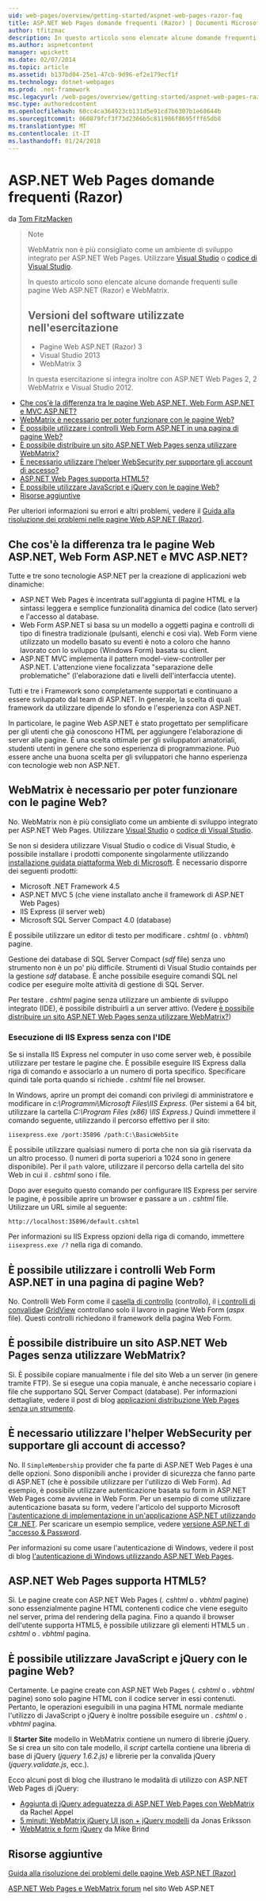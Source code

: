 ```yaml
---
uid: web-pages/overview/getting-started/aspnet-web-pages-razor-faq
title: ASP.NET Web Pages domande frequenti (Razor) | Documenti Microsoft
author: tfitzmac
description: In questo articolo sono elencate alcune domande frequenti sulle pagine Web ASP.NET (Razor) e WebMatrix. Versioni del software utilizzate nell'esercitazione ASP.NET Web Pages r (....
ms.author: aspnetcontent
manager: wpickett
ms.date: 02/07/2014
ms.topic: article
ms.assetid: b137bd04-25e1-47cb-9d96-ef2e179ecf1f
ms.technology: dotnet-webpages
ms.prod: .net-framework
msc.legacyurl: /web-pages/overview/getting-started/aspnet-web-pages-razor-faq
msc.type: authoredcontent
ms.openlocfilehash: 60cc4ca364923cb131d5e91cd7b6307b1e68644b
ms.sourcegitcommit: 060879fcf3f73d2366b5c811986f8695fff65db8
ms.translationtype: MT
ms.contentlocale: it-IT
ms.lasthandoff: 01/24/2018
---
```

<a name="aspnet-web-pages-razor-faq"></a>ASP.NET Web Pages domande frequenti (Razor)
====================
da [Tom FitzMacken](https://github.com/tfitzmac)

> > [!NOTE] 
> > WebMatrix non è più consigliato come un ambiente di sviluppo integrato per ASP.NET Web Pages. Utilizzare [Visual Studio](xref:aspnet/web-pages/overview/getting-started/program-asp-net-web-pages-in-visual-studio) o [codice di Visual Studio](https://code.visualstudio.com/).
>
> In questo articolo sono elencate alcune domande frequenti sulle pagine Web ASP.NET (Razor) e WebMatrix.
> 
> ## <a name="software-versions-used-in-the-tutorial"></a>Versioni del software utilizzate nell'esercitazione
> 
> 
> - Pagine Web ASP.NET (Razor) 3
> - Visual Studio 2013
> - WebMatrix 3
>   
> 
> In questa esercitazione si integra inoltre con ASP.NET Web Pages 2, 2 WebMatrix e Visual Studio 2012.


- [Che cos'è la differenza tra le pagine Web ASP.NET, Web Form ASP.NET e MVC ASP.NET?](#Whats_the_difference_between_ASP.NET_Web_Pages,_ASP.NET_Web_Forms,_and_ASP.NET_MVC)
- [WebMatrix è necessario per poter funzionare con le pagine Web?](#Do_I_need_WebMatrix_in_order_to_work_with_Web_Pages)
- [È possibile utilizzare i controlli Web Form ASP.NET in una pagina di pagine Web?](#Can_I_use_ASP.NET_Web_Forms_controls_on_a_Web_Pages_page)
- [È possibile distribuire un sito ASP.NET Web Pages senza utilizzare WebMatrix?](#Can_I_deploy_an_ASP.NET_Web_Pages_site_without_using_WebMatrix)
- [È necessario utilizzare l'helper WebSecurity per supportare gli account di accesso?](#Do_I_have_to_use_the_WebSecurity_helper_to_support_logins)
- [ASP.NET Web Pages supporta HTML5?](#Does_ASP.NET_Web_Pages_support_HTML5)
- [È possibile utilizzare JavaScript e jQuery con le pagine Web?](#Can_I_use_JavaScript_and_jQuery_with_Web_Pages)
- [Risorse aggiuntive](#AdditionalResources)

Per ulteriori informazioni su errori e altri problemi, vedere il [Guida alla risoluzione dei problemi nelle pagine Web ASP.NET (Razor)](https://go.microsoft.com/fwlink/?LinkId=253001).

<a id="Whats_the_difference_between_ASP.NET_Web_Pages,_ASP.NET_Web_Forms,_and_ASP.NET_MVC"></a>
## <a name="whats-the-difference-between-aspnet-web-pages-aspnet-web-forms-and-aspnet-mvc"></a>Che cos'è la differenza tra le pagine Web ASP.NET, Web Form ASP.NET e MVC ASP.NET?

Tutte e tre sono tecnologie ASP.NET per la creazione di applicazioni web dinamiche:

- ASP.NET Web Pages è incentrata sull'aggiunta di pagine HTML e la sintassi leggera e semplice funzionalità dinamica del codice (lato server) e l'accesso al database.
- Web Form ASP.NET si basa su un modello a oggetti pagina e controlli di tipo di finestra tradizionale (pulsanti, elenchi e così via). Web Form viene utilizzato un modello basato su eventi è noto a coloro che hanno lavorato con lo sviluppo (Windows Form) basata su client.
- ASP.NET MVC implementa il pattern model-view-controller per ASP.NET. L'attenzione viene focalizzata "separazione delle problematiche" (l'elaborazione dati e livelli dell'interfaccia utente).

Tutti e tre i Framework sono completamente supportati e continuano a essere sviluppato dal team di ASP.NET. In generale, la scelta di quali framework da utilizzare dipende lo sfondo e l'esperienza con ASP.NET.

In particolare, le pagine Web ASP.NET è stato progettato per semplificare per gli utenti che già conoscono HTML per aggiungere l'elaborazione di server alle pagine. È una scelta ottimale per gli sviluppatori amatoriali, studenti utenti in genere che sono esperienza di programmazione. Può essere anche una buona scelta per gli sviluppatori che hanno esperienza con tecnologie web non ASP.NET.

<a id="Do_I_need_WebMatrix_in_order_to_work_with_Web_Pages"></a>
## <a name="do-i-need-webmatrix-in-order-to-work-with-web-pages"></a>WebMatrix è necessario per poter funzionare con le pagine Web?

No. WebMatrix non è più consigliato come un ambiente di sviluppo integrato per ASP.NET Web Pages. Utilizzare [Visual Studio](program-asp-net-web-pages-in-visual-studio.md) o [codice di Visual Studio](https://code.visualstudio.com/).

Se non si desidera utilizzare Visual Studio o codice di Visual Studio, è possibile installare i prodotti componente singolarmente utilizzando [installazione guidata piattaforma Web di Microsoft](https://www.microsoft.com/web/downloads/platform.aspx). È necessario disporre dei seguenti prodotti:

- Microsoft .NET Framework 4.5
- ASP.NET MVC 5 (che viene installato anche il framework di ASP.NET Web Pages)
- IIS Express (il server web)
- Microsoft SQL Server Compact 4.0 (database)

È possibile utilizzare un editor di testo per modificare *. cshtml* (o *. vbhtml*) pagine.

Gestione dei database di SQL Server Compact (*sdf* file) senza uno strumento non è un po' più difficile. Strumenti di Visual Studio containds per la gestione *sdf* database. È anche possibile eseguire comandi SQL nel codice per eseguire molte attività di gestione di SQL Server.

Per testare *. cshtml* pagine senza utilizzare un ambiente di sviluppo integrato (IDE), è possibile distribuirli a un server attivo. (Vedere [è possibile distribuire un sito ASP.NET Web Pages senza utilizzare WebMatrix?](#Can_I_deploy_an_ASP.NET_Web_Pages_site_without_using_WebMatrix))

### <a name="running-iis-express-without-using-an-ide"></a>Esecuzione di IIS Express senza con l'IDE

Se si installa IIS Express nel computer in uso come server web, è possibile utilizzare per testare le pagine che. È possibile eseguire IIS Express dalla riga di comando e associarlo a un numero di porta specifico. Specificare quindi tale porta quando si richiede *. cshtml* file nel browser.

In Windows, aprire un prompt dei comandi con privilegi di amministratore e modificare in *c:\Programmi\Microsoft Files\IIS Express.* (Per sistemi a 64 bit, utilizzare la cartella *C:\Program Files (x86) \IIS Express.)* Quindi immettere il comando seguente, utilizzando il percorso effettivo per il sito:

`iisexpress.exe /port:35896 /path:C:\BasicWebSite`

È possibile utilizzare qualsiasi numero di porta che non sia già riservata da un altro processo. (I numeri di porta superiori a 1024 sono in genere disponibile). Per il `path` valore, utilizzare il percorso della cartella del sito Web in cui il *. cshtml* sono i file.

Dopo aver eseguito questo comando per configurare IIS Express per servire le pagine, è possibile aprire un browser e passare a un *. cshtml* file. Utilizzare un URL simile al seguente:

`http://localhost:35896/default.cshtml`

Per informazioni su IIS Express opzioni della riga di comando, immettere `iisexpress.exe /?` nella riga di comando.

<a id="Can_I_use_ASP.NET_Web_Forms_controls_on_a_Web_Pages_page"></a>
## <a name="can-i-use-aspnet-web-forms-controls-on-a-web-pages-page"></a>È possibile utilizzare i controlli Web Form ASP.NET in una pagina di pagine Web?

No. Controlli Web Form come il [casella di controllo](https://msdn.microsoft.com/library/system.web.ui.webcontrols.checkbox) (controllo), il [i controlli di convalida](https://msdn.microsoft.com/library/bwd43d0x)e [GridView](https://msdn.microsoft.com/library/system.web.ui.webcontrols.gridview) controllano solo il lavoro in pagine Web Form (*aspx* file). Questi controlli richiedono il framework della pagina Web Form.

<a id="Can_I_deploy_an_ASP.NET_Web_Pages_site_without_using_WebMatrix"></a>
## <a name="can-i-deploy-an-aspnet-web-pages-site-without-using-webmatrix"></a>È possibile distribuire un sito ASP.NET Web Pages senza utilizzare WebMatrix?

Sì. È possibile copiare manualmente i file del sito Web a un server (in genere tramite FTP). Se si esegue una copia manuale, è anche necessario copiare i file che supportano SQL Server Compact (database). Per informazioni dettagliate, vedere il post di blog [applicazioni distribuzione Web Pages senza un strumento](http://mikepope.com/blog/DisplayBlog.aspx?permalink=2317).

<a id="Do_I_have_to_use_the_WebSecurity_helper_to_support_logins"></a>
## <a name="do-i-have-to-use-the-websecurity-helper-to-support-logins"></a>È necessario utilizzare l'helper WebSecurity per supportare gli account di accesso?

No. Il `SimpleMembership` provider che fa parte di ASP.NET Web Pages è una delle opzioni. Sono disponibili anche i provider di sicurezza che fanno parte di ASP.NET (che è possibile utilizzare per l'utilizzo di Web Form). Ad esempio, è possibile utilizzare autenticazione basata su form in ASP.NET Web Pages come avviene in Web Form. Per un esempio di come utilizzare autenticazione basata su form, vedere l'articolo del supporto Microsoft [l'autenticazione di implementazione in un'applicazione ASP.NET utilizzando C# .NET](https://support.microsoft.com/kb/301240). Per scaricare un esempio semplice, vedere [versione ASP.NET di "accesso &amp; Password](http://www.codeguru.com/csharp/.net/net_asp/scripting/article.php/c19295/ASPNET-version-of-Login--Password.htm).

Per informazioni su come usare l'autenticazione di Windows, vedere il post di blog [l'autenticazione di Windows utilizzando ASP.NET Web Pages](http://mikepope.com/blog/DisplayBlog.aspx?permalink=2298).

<a id="Does_ASP.NET_Web_Pages_support_HTML5"></a>
## <a name="does-aspnet-web-pages-support-html5"></a>ASP.NET Web Pages supporta HTML5?

Sì. Le pagine create con ASP.NET Web Pages (*. cshtml* o *. vbhtml* pagine) sono essenzialmente pagine HTML contenenti codice che viene eseguito nel server, prima del rendering della pagina. Fino a quando il browser dell'utente supporta HTML5, è possibile utilizzare gli elementi HTML5 un *. cshtml* o *. vbhtml* pagina.

<a id="Can_I_use_JavaScript_and_jQuery_with_Web_Pages"></a>
## <a name="can-i-use-javascript-and-jquery-with-web-pages"></a>È possibile utilizzare JavaScript e jQuery con le pagine Web?

Certamente. Le pagine create con ASP.NET Web Pages (*. cshtml* o *. vbhtml* pagine) sono solo pagine HTML con il codice server in essi contenuti. Pertanto, le operazioni eseguibili in una pagina HTML normale mediante l'utilizzo di JavaScript o jQuery è inoltre possibile eseguire un *. cshtml* o *. vbhtml* pagina.

Il **Starter Site** modello in WebMatrix contiene un numero di librerie jQuery. Se si crea un sito con tale modello, il *script* cartella contiene una libreria di base di jQuery (*jquery 1.6.2.js)* e librerie per la convalida jQuery (*jquery.validate.js*, ecc.).

Ecco alcuni post di blog che illustrano le modalità di utilizzo con ASP.NET Web Pages di jQuery:

- [Aggiunta di jQuery adeguatezza di ASP.NET Web Pages con WebMatrix](http://rachelappel.com/jquery/adding-jquery-goodness-to-asp-net-web-pages-using-webmatrix/) da Rachel Appel
- [5 minuti: WebMatrix jQuery UI json + jQuery modelli](http://joeriks.com/2011/01/30/5-min-webmatrix-jquery-ui-json-jquery-templates/) da Jonas Eriksson
- [WebMatrix e form jQuery](http://mikesdotnetting.com/Article/155/WebMatrix-And-jQuery-Forms) da Mike Brind

<a id="AdditionalResources"></a>
## <a name="additional-resources"></a>Risorse aggiuntive


[Guida alla risoluzione dei problemi delle pagine Web ASP.NET (Razor)](https://go.microsoft.com/fwlink/?LinkId=253001)

[ASP.NET Web Pages e WebMatrix forum](https://forums.asp.net/1224.aspx/1?WebMatrix) nel sito Web ASP.NET
